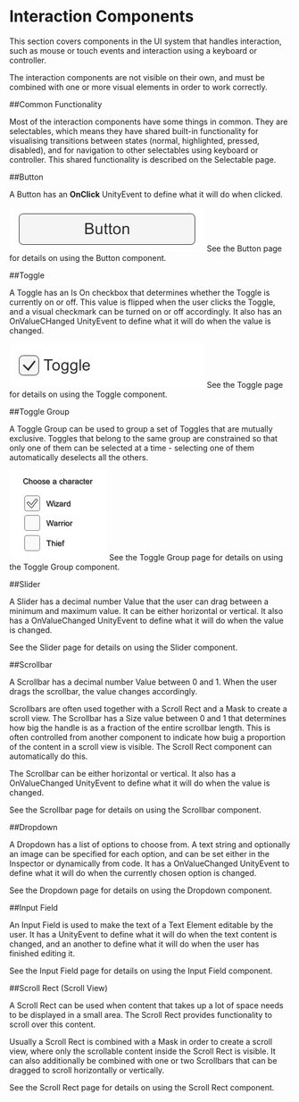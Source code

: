 # Interaction Components

This section covers components in the UI system that handles interaction, such as mouse or touch events and interaction using a keyboard or controller.

The interaction components are not visible on their own, and must be combined with one or more visual elements in order to work correctly.

##Common Functionality

Most of the interaction components have some things in common. They are selectables, which means they have shared built-in functionality for visualising transitions between states (normal, highlighted, pressed, disabled), and for navigation to other selectables using keyboard or controller. This shared functionality is described on the Selectable page.

##Button

A Button has an **OnClick** UnityEvent to define what it will do when clicked.

![](Main/UI_ButtonExample.png)
See the Button page for details on using the Button component.

##Toggle

A Toggle has an Is On checkbox that determines whether the Toggle is currently on or off. This value is flipped when the user clicks the Toggle, and a visual checkmark can be turned on or off accordingly. It also has an OnValueCHanged UnityEvent to define what it will do when the value is changed.

![](Main/UI_ToggleExample.png)
See the Toggle page for details on using the Toggle component.

##Toggle Group

A Toggle Group can be used to group a set of Toggles that are mutually exclusive. Toggles that belong to the same group are constrained so that only one of them can be selected at a time - selecting one of them automatically deselects all the others.

![](Main/UI_ToggleGroupExample.png)
See the Toggle Group page for details on using the Toggle Group component.

##Slider

A Slider has a decimal number Value that the user can drag between a minimum and maximum value. It can be either horizontal or vertical. It also has a OnValueChanged UnityEvent to define what it will do when the value is changed.


See the Slider page for details on using the Slider component.

##Scrollbar

A Scrollbar has a decimal number Value between 0 and 1. When the user drags the scrollbar, the value changes accordingly.

Scrollbars are often used together with a Scroll Rect and a Mask to create a scroll view. The Scrollbar has a Size value between 0 and 1 that determines how big the handle is as a fraction of the entire scrollbar length. This is often controlled from another component to indicate how buig a proportion of the content in a scroll view is visible. The Scroll Rect component can automatically do this.

The Scrollbar can be either horizontal or vertical. It also has a OnValueChanged UnityEvent to define what it will do when the value is changed.


See the Scrollbar page for details on using the Scrollbar component.

##Dropdown

A Dropdown has a list of options to choose from. A text string and optionally an image can be specified for each option, and can be set either in the Inspector or dynamically from code. It has a OnValueChanged UnityEvent to define what it will do when the currently chosen option is changed.


See the Dropdown page for details on using the Dropdown component.

##Input Field

An Input Field is used to make the text of a Text Element editable by the user. It has a UnityEvent to define what it will do when the text content is changed, and an another to define what it will do when the user has finished editing it.


See the Input Field page for details on using the Input Field component.

##Scroll Rect (Scroll View)

A Scroll Rect can be used when content that takes up a lot of space needs to be displayed in a small area. The Scroll Rect provides functionality to scroll over this content.

Usually a Scroll Rect is combined with a Mask in order to create a scroll view, where only the scrollable content inside the Scroll Rect is visible. It can also additionally be combined with one or two Scrollbars that can be dragged to scroll horizontally or vertically.


See the Scroll Rect page for details on using the Scroll Rect component.